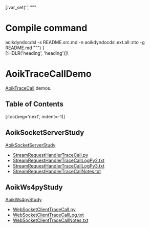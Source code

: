 [:var_set('', """
# Compile command
aoikdyndocdsl -s README.src.md -n aoikdyndocdsl.ext.all::nto -g README.md
""")
]\
[:HDLR('heading', 'heading')]\
# AoikTraceCallDemo
[AoikTraceCall](https://github.com/AoiKuiyuyou/AoikTraceCall) demos.

## Table of Contents
[:toc(beg='next', indent=-1)]

## AoikSocketServerStudy
[AoikSocketServerStudy](https://github.com/AoiKuiyuyou/AoikSocketServerStudy)
- [StreamRequestHandlerTraceCall.py](https://github.com/AoiKuiyuyou/AoikSocketServerStudy/blob/master/src/StreamRequestHandlerTraceCall.py)
- [StreamRequestHandlerTraceCallLogPy2.txt](https://github.com/AoiKuiyuyou/AoikSocketServerStudy/blob/master/src/StreamRequestHandlerTraceCallLogPy2.txt?raw=True)
- [StreamRequestHandlerTraceCallLogPy3.txt](https://github.com/AoiKuiyuyou/AoikSocketServerStudy/blob/master/src/StreamRequestHandlerTraceCallLogPy3.txt?raw=True)
- [StreamRequestHandlerTraceCallNotes.txt](https://github.com/AoiKuiyuyou/AoikSocketServerStudy/blob/master/src/StreamRequestHandlerTraceCallNotes.txt?raw=True)

## AoikWs4pyStudy
[AoikWs4pyStudy](https://github.com/AoiKuiyuyou/AoikWs4pyStudy)
- [WebSocketClientTraceCall.py](https://github.com/AoiKuiyuyou/AoikWs4pyStudy/blob/master/src/WebSocketClientTraceCall.py)
- [WebSocketClientTraceCallLog.txt](https://github.com/AoiKuiyuyou/AoikWs4pyStudy/blob/master/src/WebSocketClientTraceCallLog.txt?raw=True)
- [WebSocketClientTraceCallNotes.txt](https://github.com/AoiKuiyuyou/AoikWs4pyStudy/blob/master/src/WebSocketClientTraceCallNotes.txt?raw=True)
